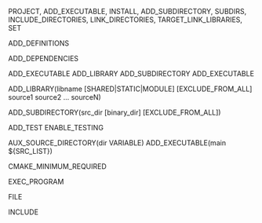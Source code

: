 PROJECT, ADD_EXECUTABLE, INSTALL, ADD_SUBDIRECTORY, SUBDIRS,  INCLUDE_DIRECTORIES, LINK_DIRECTORIES, TARGET_LINK_LIBRARIES, SET


ADD_DEFINITIONS


ADD_DEPENDENCIES


ADD_EXECUTABLE
ADD_LIBRARY
ADD_SUBDIRECTORY
ADD_EXECUTABLE


ADD_LIBRARY(libname [SHARED|STATIC|MODULE] [EXCLUDE_FROM_ALL] source1 source2 ... sourceN)


ADD_SUBDIRECTORY(src_dir [binary_dir] [EXCLUDE_FROM_ALL])


ADD_TEST
ENABLE_TESTING


AUX_SOURCE_DIRECTORY(dir VARIABLE)
ADD_EXECUTABLE(main ${SRC_LIST})


CMAKE_MINIMUM_REQUIRED


EXEC_PROGRAM


FILE


INCLUDE